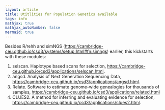 ```yaml
---
layout: article
title: Utitlities for Population Genetics available
tags: info
mathjax: true
mathjax_autoNumber: false
mermaid: true
---
```


Besides R/rehh and simNGS (<https://cambridge-ceu.github.io/csd3/systems/setup.html#fn:simngs>) earlier, this kickstarts with these modules:

1. selscan. Haplotype based scans for selection, <https://cambridge-ceu.github.io/csd3/applications/selscan.html>.
2. angsd. Analysis of Next Generation Sequencing Data, <https://cambridge-ceu.github.io/csd3/applications/angsd.html>.
3. Relate. Software to estimate genome-wide genealogies for thousands of samples, <https://cambridge-ceu.github.io/csd3/applications/related.html>
4. CLUES2. A method for inferring and evaluating evidence for selection, <https://cambridge-ceu.github.io/csd3/applications/clues2.html>. 
